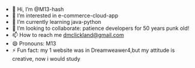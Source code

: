- 👋 Hi, I’m @M13-hash
- 👀 I’m interested in e-commerce-cloud-app
- 🌱 I’m currently learning java-python
- 💞️ I’m looking to collaborate: patience developers for 50 years punk old! 
- 📫 How to reach me dmclickland@gmail.com
- 😄 Pronouns: M13
- ⚡ Fun fact: my 1 website was in Dreamweawer4,but my attitude is creative, now i would study
  
<!---
M13-hash/M13-hash is a ✨ special ✨ repository because its `README.md` (this file) appears on your GitHub profile.
You can click the Preview link to take a look at your changes.
--->
